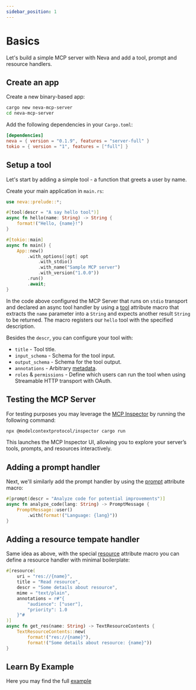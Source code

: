 ```yaml
---
sidebar_position: 1
---
```


# Basics

Let's build a simple MCP server with Neva and add a tool, prompt and resource handlers.

## Create an app

Create a new binary-based app:
```bash
cargo new neva-mcp-server
cd neva-mcp-server
```

Add the following dependencies in your `Cargo.toml`:

```toml
[dependencies]
neva = { version = "0.1.9", features = "server-full" }
tokio = { version = "1", features = ["full"] }
```

## Setup a tool
Let's start by adding a simple tool - a function that greets a user by name.

Create your main application in `main.rs`:

```rust
use neva::prelude::*;

#[tool(descr = "A say hello tool")]
async fn hello(name: String) -> String {
    format!("Hello, {name}!")
}

#[tokio::main]
async fn main() {
    App::new()
        .with_options(|opt| opt
            .with_stdio()
            .with_name("Sample MCP server")
            .with_version("1.0.0"))
        .run()
        .await;
}
```

In the code above configured the MCP Server that runs on `stdio` transport and declared an async tool handler by using a [tool](https://docs.rs/neva/latest/neva/attr.tool.html) attribute macro that extracts the `name` parameter into a `String` and expects another result `String` to be returned. The macro registers our `hello` tool with the specified description. 

Besides the `descr`, you can configure your tool with:
- `title` - Tool title.
- `input_schema` - Schema for the tool input.
- `output_schema` - Schema for the tool output.
- `annotations` - Arbitrary [metadata](https://docs.rs/neva/latest/neva/types/tool/struct.ToolAnnotations.html).
- `roles` & `permissions` - Define which users can run the tool when using Streamable HTTP transport with OAuth.

## Testing the MCP Server

For testing purposes you may leverage the [MCP Inspector](https://github.com/modelcontextprotocol/inspector) by running the following command:
```bash
npx @modelcontextprotocol/inspector cargo run
```
This launches the MCP Inspector UI, allowing you to explore your server’s tools, prompts, and resources interactively.

## Adding a prompt handler

Next, we'll similarly add the prompt handler by using the [prompt](https://docs.rs/neva/latest/neva/attr.prompt.html) attribute macro:
```rust
#[prompt(descr = "Analyze code for potential improvements")]
async fn analyze_code(lang: String) -> PromptMessage {
    PromptMessage::user()
        .with(format!("Language: {lang}"))
}
```

## Adding a resource tempate handler

Same idea as above, with the special [resource](https://docs.rs/neva/latest/neva/attr.resource.html) attribute macro you can define a resource handler with minimal boilerplate:
```rust
#[resource(
    uri = "res://{name}",
    title = "Read resource",
    descr = "Some details about resource",
    mime = "text/plain",
    annotations = r#"{
        "audience": ["user"],
        "priority": 1.0
    }"#
)]
async fn get_res(name: String) -> TextResourceContents {
    TextResourceContents::new(
        format!("res://{name}"),
        format!("Some details about resource: {name}"))
}
```

## Learn By Example
Here you may find the full [example](https://github.com/RomanEmreis/neva/tree/main/examples/server)
